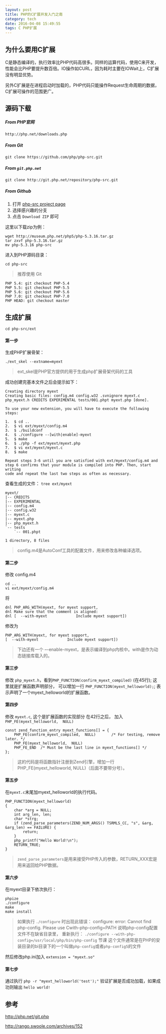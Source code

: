 ```yaml
---
layout: post
title: PHP的C扩展开发入门之南
category: tech
date: 2016-04-08 15:49:55
tags: C PHP扩展
---
```



## 为什么要用C扩展

C是静态编译的，执行效率比PHP代码高很多。同样的运算代码，使用C来开发，性能会比PHP要提升数百倍。IO操作如CURL，因为耗时主要在IOWait上，C扩展没有明显优势。

另外C扩展是在进程启动时加载的，PHP代码只能操作Request生命周期的数据，C扩展可操作的范围更广。


## 源码下载

##### From PHP官网 

	http://php.net/downloads.php

##### From Git

	git clone https://github.com/php/php-src.git
	
##### From `git.php.net`

	git clone http://git.php.net/repository/php-src.git
	
##### From Github

 1. 打开 [php-src project page](https://github.com/php/php-src)
 2. 选择感兴趣的分支
 3. 点击 `Download ZIP` 即可

这里以下载zip为例：

	wget http://museum.php.net/php5/php-5.3.16.tar.gz
	tar zxvf php-5.3.16.tar.gz
	mv php-5.3.16 php-src
	
进入到PHP源码目录：

	cd php-src	

> 推荐使用 Git 

	PHP 5.4: git checkout PHP-5.4 
	PHP 5.5: git checkout PHP-5.5 
	PHP 5.6: git checkout PHP-5.6 
	PHP 7.0: git checkout PHP-7.0 
	PHP HEAD: git checkout master

## 生成扩展

	cd php-src/ext


#### 第一步

生成PHP扩展骨架：

	./ext_skel --extname=myext
	
> ext_skel是PHP官方提供的用于生成php扩展骨架代码的工具

成功创建完基本文件之后会提示如下：

	Creating directory myext
	Creating basic files: config.m4 config.w32 .svnignore myext.c php_myext.h CREDITS EXPERIMENTAL tests/001.phpt myext.php [done].
	
	To use your new extension, you will have to execute the following steps:
	
	1.  $ cd ..
	2.  $ vi ext/myext/config.m4
	3.  $ ./buildconf
	4.  $ ./configure --[with|enable]-myext
	5.  $ make
	6.  $ ./php -f ext/myext/myext.php
	7.  $ vi ext/myext/myext.c
	8.  $ make
	
	Repeat steps 3-6 until you are satisfied with ext/myext/config.m4 and
	step 6 confirms that your module is compiled into PHP. Then, start writing
	code and repeat the last two steps as often as necessary.


查看生成的文件： `tree ext/myext`

	myext/
	|-- CREDITS
	|-- EXPERIMENTAL
	|-- config.m4
	|-- config.w32
	|-- myext.c
	|-- myext.php
	|-- php_myext.h
	`-- tests
	    `-- 001.phpt
	
	1 directory, 8 files
	
> config.m4是AutoConf工具的配置文件，用来修改各种编译选项。
	
#### 第二步

修改 config.m4

	cd ..
	vi ext/myext/config.m4
	
将

	dnl PHP_ARG_WITH(myext, for myext support,
	dnl Make sure that the comment is aligned:
	dnl [  --with-myext             Include myext support])

修改为

	PHP_ARG_WITH(myext, for myext support,
	[  --with-myext             Include myext support])
	
> 下边还有一个 –-enable-myext，是表示编译到php内核中。with是作为动态链接库载入的。

#### 第三步

修改 `php_myext.h`，看到`PHP_FUNCTION(confirm_myext_compiled)` (在45行); 这里就是扩展函数声明部分，
可以增加一行 `PHP_FUNCTION(myext_helloworld);`; 表示声明了一个myext_helloworld的扩展函数。 

#### 第四步

修改 `myext.c`, 这个是扩展函数的实现部分
在42行之后， 加入 `PHP_FE(myext_helloworld,  NULL)` 

	const zend_function_entry myext_functions[] = {
	    PHP_FE(confirm_myext_compiled,  NULL)       /* For testing, remove later. */
	    PHP_FE(myext_helloworld,  NULL)
	    PHP_FE_END  /* Must be the last line in myext_functions[] */
	};

> 这的代码是将函数指针注册到Zend引擎，增加一行PHP_FE(myext_helloworld,  NULL)（后面不要带分号）。

#### 第五步

在`myext.c`末尾加myext_helloworld的执行代码。

	PHP_FUNCTION(myext_helloworld)
	{
	    char *arg = NULL;
		int arg_len, len;
		char *strg;
		if (zend_parse_parameters(ZEND_NUM_ARGS() TSRMLS_CC, "s", &arg, &arg_len) == FAILURE) {
			return;
		}
		php_printf("Hello World!\n");
		RETURN_TRUE;
	}
	
> `zend_parse_parameters`是用来接受PHP传入的参数，RETURN_XXX宏是用来返回给PHP数据。


#### 第六步

在myext目录下依次执行：

	phpize
	./configure
	make
	make install
	
> 如果执行 `./configure` 时出现此错误： configure: error: Cannot find php-config. Please use Cwith-php-config=PATH
> 说明php-config配置文件不在缺省目录里， 重新执行： `./configure --with-php-config=/usr/local/php/bin/php-config` 节课
> 这个文件通常是在PHP的安装目录的bi目录下的一个叫做`php-config`或者`php-config5`的文件
	
然后修改php.ini加入 `extension = "myext.so"`

#### 第七步

通过执行 `php -r "myext_helloworld('test');"` 验证扩展是否成功加载，如果成功则输出 `hello world!`

## 参考

http://php.net/git.php  

http://rango.swoole.com/archives/152

